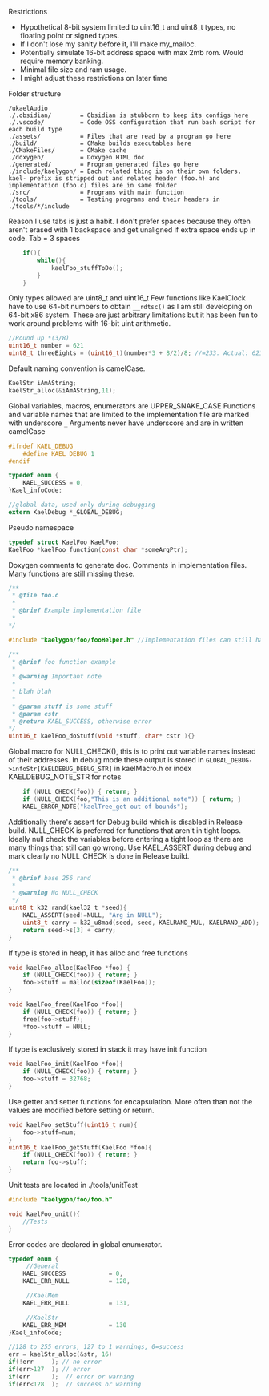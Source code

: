 
Restrictions
- Hypothetical 8-bit system limited to uint16_t and uint8_t types, no floating point or signed types. 
- If I don't lose my sanity before it, I'll make my_malloc. 
- Potentially simulate 16-bit address space with max 2mb rom. Would require memory banking. 
- Minimal file size and ram usage.
- I might adjust these restrictions on later time

Folder structure
```
/ukaelAudio
./.obsidian/        = Obsidian is stubborn to keep its configs here
./.vscode/          = Code OSS configuration that run bash script for each build type
./assets/           = Files that are read by a program go here
./build/            = CMake builds executables here
./CMakeFiles/       = CMake cache
./doxygen/          = Doxygen HTML doc
./generated/        = Program generated files go here
./include/kaelygon/ = Each related thing is on their own folders. kael- prefix is stripped out and related header (foo.h) and implementation (foo.c) files are in same folder
./src/              = Programs with main function
./tools/            = Testing programs and their headers in ./tools/*/include
```


Reason I use tabs is just a habit. I don't prefer spaces because they often aren't erased with 1 backspace and get unaligned if extra space ends up in code.
Tab = 3 spaces 
```C
	if(){
		while(){
			kaelFoo_stuffToDo();
		}
	}
```


Only types allowed are uint8_t and uint16_t
Few functions like KaelClock have to use 64-bit numbers to obtain ```__rdtsc()``` as I am still developing on 64-bit x86 system. These are just arbitrary limitations but it has been fun to work around problems with 16-bit uint arithmetic.
```C
//Round up *(3/8)
uint16_t number = 621
uint8_t threeEights = (uint16_t)(number*3 + 8/2)/8; //=233. Actual: 621*(3/8) = 232.875
```


Default naming convention is camelCase.

```C  
KaelStr iAmAString;
kaelStr_alloc(&iAmAString,11);
```


Global variables, macros, enumerators are UPPER_SNAKE_CASE
Functions and variable names that are limited to the implementation file are marked with underscore ```_```
Arguments never have underscore and are in written camelCase
```C
#ifndef KAEL_DEBUG
	#define KAEL_DEBUG 1
#endif

typedef enum {
	KAEL_SUCCESS = 0,
}Kael_infoCode;

//global data, used only during debugging
extern KaelDebug *_GLOBAL_DEBUG;
```


Pseudo namespace
```C
typedef struct KaelFoo KaelFoo;
KaelFoo *kaelFoo_function(const char *someArgPtr);
```


Doxygen comments to generate doc. Comments in implementation files. Many functions are still missing these.
```C
/**
 * @file foo.c
 * 
 * @brief Example implementation file 
 * 
*/

#include "kaelygon/foo/fooHelper.h" //Implementation files can still have header files for related functionality that start taking too much space in implementation file

/**
 * @brief foo function example
 * 
 * @warning Important note
 * 
 * blah blah
 * 
 * @param stuff is some stuff
 * @param cstr
 * @return KAEL_SUCCESS, otherwise error 
*/
uint16_t kaelFoo_doStuff(void *stuff, char* cstr ){}

```


Global macro for NULL_CHECK(), this is to print out variable names instead of their addresses. 
In debug mode these output is stored in ```GLOBAL_DEBUG->infoStr[KAELDEBUG_DEBUG_STR]``` in kaelMacro.h
or index KAELDEBUG_NOTE_STR for notes
```C
	if (NULL_CHECK(foo)) { return; }
	if (NULL_CHECK(foo,"This is an additional note")) { return; }
	KAEL_ERROR_NOTE("kaelTree_get out of bounds"); 
```


Additionally there's assert for Debug build which is disabled in Release build.
NULL_CHECK is preferred for functions that aren't in tight loops. Ideally null check the variables before entering a tight loop as there are many things that still can go wrong.
Use KAEL_ASSERT during debug and mark clearly no NULL_CHECK is done in Release build.  
```C
/**
 * @brief base 256 rand
 * 
 * @warning No NULL_CHECK
 */
uint8_t k32_rand(kael32_t *seed){
	KAEL_ASSERT(seed!=NULL, "Arg in NULL");
	uint8_t carry = k32_u8mad(seed, seed, KAELRAND_MUL, KAELRAND_ADD);
	return seed->s[3] + carry;
}
```


If type is stored in heap, it has alloc and free functions
```C
void kaelFoo_alloc(KaelFoo *foo) {
	if (NULL_CHECK(foo)) { return; }
	foo->stuff = malloc(sizeof(KaelFoo));
}

void kaelFoo_free(KaelFoo *foo){
	if (NULL_CHECK(foo)) { return; }
	free(foo->stuff);
	*foo->stuff = NULL;
}
```


If type is exclusively stored in stack it may have init function
```C
void kaelFoo_init(KaelFoo *foo){
	if (NULL_CHECK(foo)) { return; }
	foo->stuff = 32768;
}
```


Use getter and setter functions for encapsulation. More often than not the values are modified before setting or return. 
```C
void kaelFoo_setStuff(uint16_t num){
	foo->stuff=num;	
}
uint16_t kaelFoo_getStuff(KaelFoo *foo){
	if (NULL_CHECK(foo)) { return; }
	return foo->stuff;	
}
```


Unit tests are located in ./tools/unitTest
```C
#include "kaelygon/foo/foo.h"

void kaelFoo_unit(){
	//Tests
}
```


Error codes are declared in global enumerator.
```C
typedef enum {
	 //General
	KAEL_SUCCESS			= 0,
	KAEL_ERR_NULL			= 128,

	 //KaelMem
	KAEL_ERR_FULL			= 131,

	 //KaelStr
	KAEL_ERR_MEM			= 130
}Kael_infoCode;

//128 to 255 errors, 127 to 1 warnings, 0=success
err = kaelStr_alloc(&str, 16)
if(!err		); // no error
if(err>127	); // error
if(err		);	// error or warning
if(err<128	);	// success or warning
```